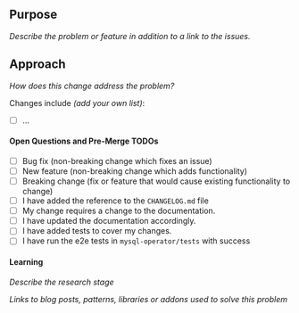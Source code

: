 ## Purpose
_Describe the problem or feature in addition to a link to the issues._

## Approach
_How does this change address the problem?_

Changes include _(add your own list)_:
- [ ] ...

#### Open Questions and Pre-Merge TODOs
- [ ] Bug fix (non-breaking change which fixes an issue)
- [ ] New feature (non-breaking change which adds functionality)
- [ ] Breaking change (fix or feature that would cause existing functionality to change)
- [ ] I have added the reference to the `CHANGELOG.md` file
- [ ] My change requires a change to the documentation.
- [ ] I have updated the documentation accordingly.
- [ ] I have added tests to cover my changes.
- [ ] I have run the e2e tests in `mysql-operator/tests` with success

#### Learning
_Describe the research stage_

_Links to blog posts, patterns, libraries or addons used to solve this problem_
